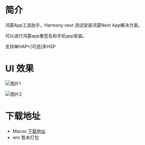 # 简介
鸿蒙App工具助手，Harmony next 测试安装鸿蒙Next App解决方案。

可以进行鸿蒙app重签名和手机app安装。

支持单HAP+[可选]多HSP

# UI 效果
![图片1](https://p6-juejin.byteimg.com/tos-cn-i-k3u1fbpfcp/fed61363b4ce471193e7986701d34fd1~tplv-k3u1fbpfcp-jj-mark:3024:0:0:0:q75.awebp#?w=793&h=692&s=38494&e=png&b=e8eadb)

![图片2](https://p6-juejin.byteimg.com/tos-cn-i-k3u1fbpfcp/134871f4d2aa4b3895b5e42a936c1156~tplv-k3u1fbpfcp-jj-mark:3024:0:0:0:q75.awebp#?w=800&h=700&s=47395&e=png&b=ffffff)

# 下载地址
- Macos
[下载地址](https://link.juejin.cn/?target=https%3A%2F%2Fgithub.com%2FHeQuanLi%2Fohos_app_tools%2Fblob%2Fmaster%2Fapp%2Fmacos%2F%25E9%25B8%25BF%25E8%2592%2599App%25E5%25B7%25A5%25E5%2585%25B7%25E5%258A%25A9%25E6%2589%258B.zip)
- win
暂未打包